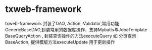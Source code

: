 txweb-framework
====================
txweb-framework 封装了DAO, Action, Validator,常用功能<br/>
GenericBaseDAO,封装常用的数据库操作，支持Mybatis与JdbcTemplate<br/>
BaseQueryAction , 封装查询操作的方法executeQuery 如 分页查询 <br/>
BaseAction, 提供模版方法executeUpdate 用于更新操作